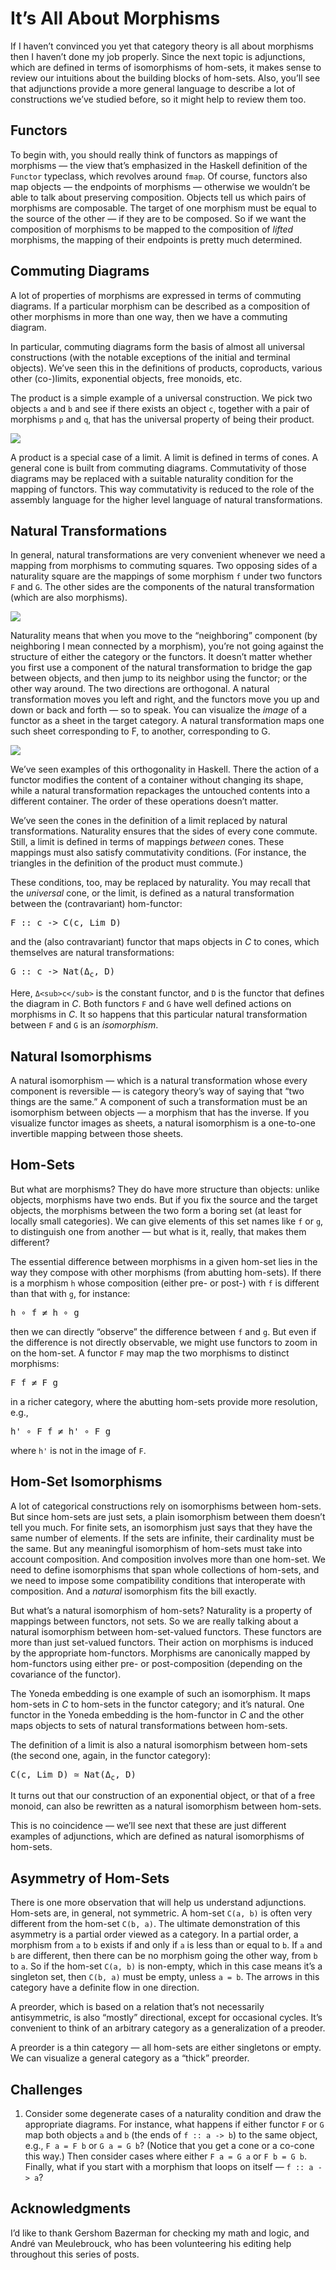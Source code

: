 # It’s All About Morphisms

If I haven’t convinced you yet that category theory is all about morphisms then I haven’t done my job properly. Since the next topic is adjunctions, which are defined in terms of isomorphisms of hom-sets, it makes sense to review our intuitions about the building blocks of hom-sets. Also, you’ll see that adjunctions provide a more general language to describe a lot of constructions we’ve studied before, so it might help to review them too.

## Functors

To begin with, you should really think of functors as mappings of morphisms — the view that’s emphasized in the Haskell definition of the `Functor` typeclass, which revolves around `fmap`. Of course, functors also map objects — the endpoints of morphisms — otherwise we wouldn’t be able to talk about preserving composition. Objects tell us which pairs of morphisms are composable. The target of one morphism must be equal to the source of the other — if they are to be composed. So if we want the composition of morphisms to be mapped to the composition of _lifted_ morphisms, the mapping of their endpoints is pretty much determined.

## Commuting Diagrams

A lot of properties of morphisms are expressed in terms of commuting diagrams. If a particular morphism can be described as a composition of other morphisms in more than one way, then we have a commuting diagram.

In particular, commuting diagrams form the basis of almost all universal constructions (with the notable exceptions of the initial and terminal objects). We’ve seen this in the definitions of products, coproducts, various other (co-)limits, exponential objects, free monoids, etc.

The product is a simple example of a universal construction. We pick two objects `a` and `b` and see if there exists an object `c`, together with a pair of morphisms `p` and `q`, that has the universal property of being their product.

![](images/productranking.jpg)

A product is a special case of a limit. A limit is defined in terms of cones. A general cone is built from commuting diagrams. Commutativity of those diagrams may be replaced with a suitable naturality condition for the mapping of functors. This way commutativity is reduced to the role of the assembly language for the higher level language of natural transformations.

## Natural Transformations

In general, natural transformations are very convenient whenever we need a mapping from morphisms to commuting squares. Two opposing sides of a naturality square are the mappings of some morphism `f` under two functors `F` and `G`. The other sides are the components of the natural transformation (which are also morphisms).

![](images/3_naturality.jpg)

Naturality means that when you move to the “neighboring” component (by neighboring I mean connected by a morphism), you’re not going against the structure of either the category or the functors. It doesn’t matter whether you first use a component of the natural transformation to bridge the gap between objects, and then jump to its neighbor using the functor; or the other way around. The two directions are orthogonal. A natural transformation moves you left and right, and the functors move you up and down or back and forth — so to speak. You can visualize the _image_ of a functor as a sheet in the target category. A natural transformation maps one such sheet corresponding to F, to another, corresponding to G.

![](images/sheets.png)

We’ve seen examples of this orthogonality in Haskell. There the action of a functor modifies the content of a container without changing its shape, while a natural transformation repackages the untouched contents into a different container. The order of these operations doesn’t matter.

We’ve seen the cones in the definition of a limit replaced by natural transformations. Naturality ensures that the sides of every cone commute. Still, a limit is defined in terms of mappings _between_ cones. These mappings must also satisfy commutativity conditions. (For instance, the triangles in the definition of the product must commute.)

These conditions, too, may be replaced by naturality. You may recall that the _universal_ cone, or the limit, is defined as a natural transformation between the (contravariant) hom-functor:

<pre>F :: c -> C(c, Lim D)</pre>

and the (also contravariant) functor that maps objects in _C_ to cones, which themselves are natural transformations:

<pre>G :: c -> Nat(Δ<sub>c</sub>, D)</pre>

Here, `Δ<sub>c</sub>` is the constant functor, and `D` is the functor that defines the diagram in _C_. Both functors `F` and `G` have well defined actions on morphisms in _C_. It so happens that this particular natural transformation between `F` and `G` is an _isomorphism_.

## Natural Isomorphisms

A natural isomorphism — which is a natural transformation whose every component is reversible — is category theory’s way of saying that “two things are the same.” A component of such a transformation must be an isomorphism between objects — a morphism that has the inverse. If you visualize functor images as sheets, a natural isomorphism is a one-to-one invertible mapping between those sheets.

## Hom-Sets

But what are morphisms? They do have more structure than objects: unlike objects, morphisms have two ends. But if you fix the source and the target objects, the morphisms between the two form a boring set (at least for locally small categories). We can give elements of this set names like `f` or `g`, to distinguish one from another — but what is it, really, that makes them different?

The essential difference between morphisms in a given hom-set lies in the way they compose with other morphisms (from abutting hom-sets). If there is a morphism `h` whose composition (either pre- or post-) with `f` is different than that with `g`, for instance:

<pre>h ∘ f ≠ h ∘ g</pre>

then we can directly “observe” the difference between `f` and `g`. But even if the difference is not directly observable, we might use functors to zoom in on the hom-set. A functor `F` may map the two morphisms to distinct morphisms:

<pre>F f ≠ F g</pre>

in a richer category, where the abutting hom-sets provide more resolution, e.g.,

<pre>h' ∘ F f ≠ h' ∘ F g</pre>

where `h'` is not in the image of `F`.

## Hom-Set Isomorphisms

A lot of categorical constructions rely on isomorphisms between hom-sets. But since hom-sets are just sets, a plain isomorphism between them doesn’t tell you much. For finite sets, an isomorphism just says that they have the same number of elements. If the sets are infinite, their cardinality must be the same. But any meaningful isomorphism of hom-sets must take into account composition. And composition involves more than one hom-set. We need to define isomorphisms that span whole collections of hom-sets, and we need to impose some compatibility conditions that interoperate with composition. And a _natural_ isomorphism fits the bill exactly.

But what’s a natural isomorphism of hom-sets? Naturality is a property of mappings between functors, not sets. So we are really talking about a natural isomorphism between hom-set-valued functors. These functors are more than just set-valued functors. Their action on morphisms is induced by the appropriate hom-functors. Morphisms are canonically mapped by hom-functors using either pre- or post-composition (depending on the covariance of the functor).

The Yoneda embedding is one example of such an isomorphism. It maps hom-sets in _C_ to hom-sets in the functor category; and it’s natural. One functor in the Yoneda embedding is the hom-functor in _C_ and the other maps objects to sets of natural transformations between hom-sets.

The definition of a limit is also a natural isomorphism between hom-sets (the second one, again, in the functor category):

<pre>C(c, Lim D) ≃ Nat(Δ<sub>c</sub>, D)</pre>

It turns out that our construction of an exponential object, or that of a free monoid, can also be rewritten as a natural isomorphism between hom-sets.

This is no coincidence — we’ll see next that these are just different examples of adjunctions, which are defined as natural isomorphisms of hom-sets.

## Asymmetry of Hom-Sets

There is one more observation that will help us understand adjunctions. Hom-sets are, in general, not symmetric. A hom-set `C(a, b)` is often very different from the hom-set `C(b, a)`. The ultimate demonstration of this asymmetry is a partial order viewed as a category. In a partial order, a morphism from `a` to `b` exists if and only if `a` is less than or equal to `b`. If `a` and `b` are different, then there can be no morphism going the other way, from `b` to `a`. So if the hom-set `C(a, b)` is non-empty, which in this case means it’s a singleton set, then `C(b, a)` must be empty, unless `a = b`. The arrows in this category have a definite flow in one direction.

A preorder, which is based on a relation that’s not necessarily antisymmetric, is also “mostly” directional, except for occasional cycles. It’s convenient to think of an arbitrary category as a generalization of a preoder.

A preorder is a thin category — all hom-sets are either singletons or empty. We can visualize a general category as a “thick” preorder.

## Challenges

1.  Consider some degenerate cases of a naturality condition and draw the appropriate diagrams. For instance, what happens if either functor `F` or `G` map both objects `a` and `b` (the ends of `f :: a -> b`) to the same object, e.g., `F a = F b` or `G a = G b`? (Notice that you get a cone or a co-cone this way.) Then consider cases where either `F a = G a` or `F b = G b`. Finally, what if you start with a morphism that loops on itself — `f :: a -> a`?

## Acknowledgments

I’d like to thank Gershom Bazerman for checking my math and logic, and André van Meulebrouck, who has been volunteering his editing help throughout this series of posts.  
